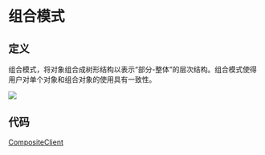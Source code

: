 # 组合模式

## 定义

组合模式，将对象组合成树形结构以表示“部分-整体”的层次结构。组合模式使得用户对单个对象和组合对象的使用具有一致性。

![](https://technotes.oss-cn-shenzhen.aliyuncs.com/2023/202305102316107.png)

## 代码

[CompositeClient](CompositeClient.java)